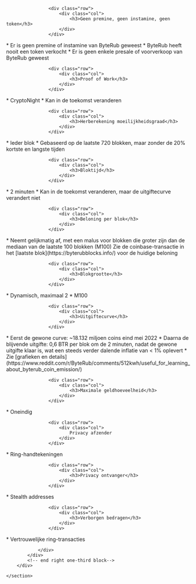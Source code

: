 <div class="about-byterub">
    <section class="container">
        <div class="row">
            <!-- left two-thirds block-->
            <div class="full col-xs-12">
                <div class="info-block text-adapt">

                    <div class="row">
                        <div class="col">
                            <h3>Geen premine, geen instamine, geen token</h3>
                        </div>
                    </div>

<div markdown="1">
* Er is geen premine of instamine van ByteRub geweest
* ByteRub heeft nooit een token verkocht
* Er is geen enkele presale of voorverkoop van ByteRub geweest
</div>

                    <div class="row">
                        <div class="col">
                            <h3>Proof of Work</h3>
                        </div>
                    </div>

<div markdown="1">
* CryptoNight
* Kan in de toekomst veranderen
</div>

                    <div class="row">
                        <div class="col">
                            <h3>Herberekening moeilijkheidsgraad</h3>
                        </div>
                    </div>

<div markdown="1">
* Ieder blok
* Gebaseerd op de laatste 720 blokken, maar zonder de 20% kortste en langste tijden
</div>

                    <div class="row">
                        <div class="col">
                            <h3>Bloktijd</h3>
                        </div>
                    </div>

<div markdown="1">
* 2 minuten
* Kan in de toekomst veranderen, maar de uitgiftecurve verandert niet
</div>

                    <div class="row">
                        <div class="col">
                            <h3>Beloning per blok</h3>
                        </div>
                    </div>

<div markdown="1">
* Neemt gelijkmatig af, met een malus voor blokken die groter zijn dan de mediaan van de laatste 100 blokken (M100)
Zie de coinbase-transactie in het [laatste blok](https://byterubblocks.info/) voor de huidige beloning
</div>

                    <div class="row">
                        <div class="col">
                            <h3>Blokgrootte</h3>
                        </div>
                    </div>

<div markdown="1">
* Dynamisch, maximaal 2 * M100
</div>

                    <div class="row">
                        <div class="col">
                            <h3>Uitgiftecurve</h3>
                        </div>
                    </div>

<div markdown="1">
* Eerst de gewone curve: ~18.132 miljoen coins eind mei 2022
* Daarna de blijvende uitgifte: 0,6 BTR per blok om de 2 minuten, nadat de gewone uitgifte klaar is, wat een steeds verder dalende inflatie van < 1% oplevert
* Zie [grafieken en details](https://www.reddit.com/r/ByteRub/comments/512kwh/useful_for_learning_about_byterub_coin_emission/)
</div>

                    <div class="row">
                        <div class="col">
                            <h3>Maximale geldhoeveelheid</h3>
                        </div>
                    </div>

<div markdown="1">
* Oneindig
</div>

                    <div class="row">
                        <div class="col">
                            Privacy afzender
                        </div>
                    </div>

<div markdown="1">
* Ring-handtekeningen
</div>

                    <div class="row">
                        <div class="col">
                            <h3>Privacy ontvanger</h3>
                        </div>
                    </div>

<div markdown="1">
* Stealth addresses
</div>

                    <div class="row">
                        <div class="col">
                            <h3>Verborgen bedragen</h3>
                        </div>
                    </div>

<div markdown="1">
* Vertrouwelijke ring-transacties
</div>

                </div>
            </div>
            <!-- end right one-third block-->
        </div>
        
    </section>
</div>

